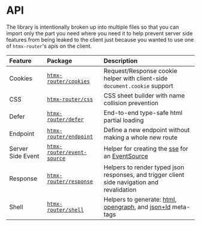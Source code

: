 # API

The library is intentionally broken up into multiple files so that you can import only the part you need where you need it to help prevent server side features from being leaked to the client just because you wanted to use one of `htmx-router`'s apis on the client.

| Feature           | Package | Description |
| :-                | :- | :- |
| Cookies           | [`htmx-router/cookies`](./cookie.md)            | Request/Response cookie helper with client-side `document.cookie` support |
| CSS               | [`htmx-router/css`](./css.md)                   | CSS sheet builder with name collision prevention |
| Defer             | [`htmx-router/defer`](./defer.md)               | End-to-end type-safe html partial loading |
| Endpoint          | [`htmx-router/endpoint`](./endpoint.md)         | Define a new endpoint without making a whole new route |
| Server Side Event | [`htmx-router/event-source`](./event-source.md) | Helper for creating the [sse](https://developer.mozilla.org/en-US/docs/Web/API/Server-sent_events/Using_server-sent_events) for an [EventSource](https://developer.mozilla.org/en-US/docs/Web/API/EventSource) |
| Response          | [`htmx-router/response`](./response.md) | Helpers to render typed json responses, and trigger client side navigation and revalidation
| Shell             | [`htmx-router/shell`](./shell.md) | Helpers to generate: [html](https://developer.mozilla.org/en-US/docs/Web/HTML/Element/meta), [opengraph](https://ogp.me/), and [json+ld](https://json-ld.org/) meta-tags |